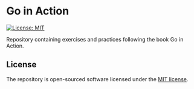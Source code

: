 # Go in Action

[![License: MIT](https://img.shields.io/badge/license-MIT-yellow.svg?style=flat-square)](https://github.com/ivandelabeldad/go-in-action/blob/master/LICENSE)

Repository containing exercises and practices following the book Go in Action.

## License

The repository is open-sourced software licensed under the [MIT license](https://github.com/ivandelabeldad/go-in-action/blob/master/LICENSE).
